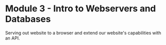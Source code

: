 # Module 3 - Intro to Webservers and Databases

Serving out website to a browser and extend our website's capabilities with an API.